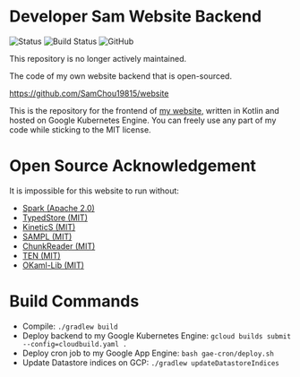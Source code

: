 # Developer Sam Website Backend

![Status](https://img.shields.io/badge/status-deprecated-red.svg)
![Build Status](https://firebasestorage.googleapis.com/v0/b/dev-sam.appspot.com/o/badges-4-cloud-build%2Fb%2Fgithub-samchou19815-dev-sam-backend-master.svg?alt=media)
![GitHub](https://img.shields.io/github/license/SamChou19815/dev-sam-frontend.svg)

This repository is no longer actively maintained.

The code of my own website backend that is open-sourced.

https://github.com/SamChou19815/website

This is the repository for the frontend of [my website](https://developersam.com), written in 
Kotlin and hosted on Google Kubernetes Engine. You can freely use any part of my code while sticking
to the MIT license.

# Open Source Acknowledgement

It is impossible for this website to run without:

- [Spark (Apache 2.0)](https://github.com/perwendel/spark)
- [TypedStore (MIT)](https://github.com/SamChou19815/typed-store)
- [KineticS (MIT)](https://github.com/SamChou19815/kinetics)
- [SAMPL (MIT)](https://github.com/SamChou19815/sampl)
- [ChunkReader (MIT)](https://github.com/SamChou19815/chunk-reader)
- [TEN (MIT)](https://github.com/SamChou19815/ten)
- [OKaml-Lib (MIT)](https://github.com/SamChou19815/okaml-lib)

# Build Commands

- Compile: `./gradlew build`
- Deploy backend to my Google Kubernetes Engine: `gcloud builds submit --config=cloudbuild.yaml .`
- Deploy cron job to my Google App Engine: `bash gae-cron/deploy.sh`
- Update Datastore indices on GCP: `./gradlew updateDatastoreIndices`

